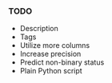 ### TODO
* Description
* Tags
* Utilize more columns
* Increase precision
* Predict non-binary status
* Plain Python script
